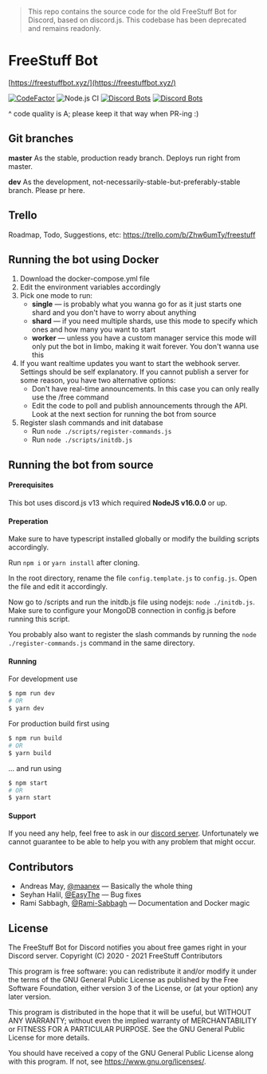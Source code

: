 
> This repo contains the source code for the old FreeStuff Bot for Discord, based on discord.js. This codebase has been deprecated and remains readonly.


# FreeStuff Bot

[https://freestuffbot.xyz/](https://freestuffbot.xyz/)

[![CodeFactor](https://www.codefactor.io/repository/github/freestuffbot/discord/badge)](https://www.codefactor.io/repository/github/freestuffbot/discord)
![Node.js CI](https://github.com/TudeTeam/freestuff-bot/workflows/Node.js%20CI/badge.svg)
[![Discord Bots](https://top.gg/api/widget/status/672822334641537041.svg)](https://top.gg/bot/672822334641537041)
[![Discord Bots](https://top.gg/api/widget/servers/672822334641537041.svg?noavatar=true)](https://top.gg/bot/672822334641537041)

^ code quality is A; please keep it that way when PR-ing :)

## Git branches

**master** As the stable, production ready branch. Deploys run right from master.

**dev** As the development, not-necessarily-stable-but-preferably-stable branch. Please pr here.

## Trello

Roadmap, Todo, Suggestions, etc: https://trello.com/b/Zhw6umTy/freestuff

## Running the bot using Docker

1. Download the docker-compose.yml file
2. Edit the environment variables accordingly
3. Pick one mode to run:
   * **single** — is probably what you wanna go for as it just starts one shard and you don't have to worry about anything
   * **shard** — if you need multiple shards, use this mode to specify which ones and how many you want to start
   * **worker** — unless you have a custom manager service this mode will only put the bot in limbo, making it wait forever. You don't wanna use this
4. If you want realtime updates you want to start the webhook server. Settings should be self explanatory. If you cannot publish a server for some reason, you have two alternative options:
   * Don't have real-time announcements. In this case you can only really use the /free command
   * Edit the code to poll and publish announcements through the API. Look at the next section for running the bot from source
5. Register slash commands and init database
   * Run `node ./scripts/register-commands.js`
   * Run `node ./scripts/initdb.js`


## Running the bot from source

#### Prerequisites

This bot uses discord.js v13 which required **NodeJS v16.0.0** or up.

#### Preperation

Make sure to have typescript installed globally or modify the building scripts accordingly.

Run `npm i` or `yarn install` after cloning.

In the root directory, rename the file `config.template.js` to `config.js`. Open the file and edit it accordingly.

Now go to /scripts and run the initdb.js file using nodejs: `node ./initdb.js`. Make sure to configure your MongoDB connection in config.js before running this script.

You probably also want to register the slash commands by running the `node ./register-commands.js` command in the same directory.

#### Running

For development use
```sh
$ npm run dev
# OR
$ yarn dev
```

For production build first using
```sh
$ npm run build
# OR
$ yarn build
```

... and run using

```sh
$ npm start
# OR
$ yarn start
```

#### Support

If you need any help, feel free to ask in our [discord server](https://freestuffbot.xyz/discord). Unfortunately we cannot guarantee to be able to help you with any problem that might occur.


## Contributors

* Andreas May, [@maanex](https://github.com/maanex) — Basically the whole thing
* Seyhan Halil, [@EasyThe](https://github.com/EasyThe) — Bug fixes
* Rami Sabbagh, [@Rami-Sabbagh](https://github.com/Rami-Sabbagh) — Documentation and Docker magic


## License

The FreeStuff Bot for Discord notifies you about free games right in your Discord server.
Copyright (C) 2020 - 2021 FreeStuff Contributors

This program is free software: you can redistribute it and/or modify
it under the terms of the GNU General Public License as published by
the Free Software Foundation, either version 3 of the License, or
(at your option) any later version.

This program is distributed in the hope that it will be useful,
but WITHOUT ANY WARRANTY; without even the implied warranty of
MERCHANTABILITY or FITNESS FOR A PARTICULAR PURPOSE.  See the
GNU General Public License for more details.

You should have received a copy of the GNU General Public License
along with this program.  If not, see <https://www.gnu.org/licenses/>.